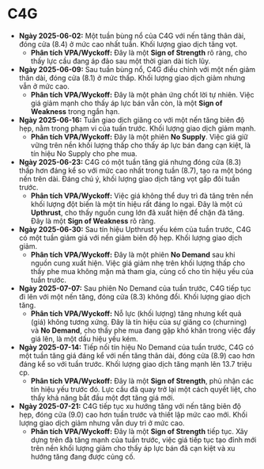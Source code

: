 # C4G

- **Ngày 2025-06-02:** Một tuần bùng nổ của C4G với nến tăng thân dài, đóng cửa (8.4) ở mức cao nhất tuần. Khối lượng giao dịch tăng vọt.
    - **Phân tích VPA/Wyckoff:** Đây là một **Sign of Strength** rõ ràng, cho thấy lực cầu đang áp đảo sau một thời gian dài tích lũy.
- **Ngày 2025-06-09:** Sau tuần bùng nổ, C4G điều chỉnh với một nến giảm thân dài, đóng cửa (8.1) ở mức thấp. Khối lượng giao dịch giảm nhưng vẫn ở mức cao.
    - **Phân tích VPA/Wyckoff:** Đây là một phản ứng chốt lời tự nhiên. Việc giá giảm mạnh cho thấy áp lực bán vẫn còn, là một **Sign of Weakness** trong ngắn hạn.
- **Ngày 2025-06-16:** Tuần giao dịch giăng co với một nến tăng biên độ hẹp, nằm trong phạm vi của tuần trước. Khối lượng giao dịch giảm mạnh.
    - **Phân tích VPA/Wyckoff:** Đây là một phiên **No Supply**. Việc giá giữ vững trên nền khối lượng thấp cho thấy áp lực bán đang cạn kiệt, là tín hiệu No Supply cho phe mua.
- **Ngày 2025-06-23:** C4G có một tuần tăng giá nhưng đóng cửa (8.3) thấp hơn đáng kể so với mức cao nhất trong tuần (8.7), tạo ra một bóng nến trên dài. Đáng chú ý, khối lượng giao dịch tăng vọt gấp đôi tuần trước.
    - **Phân tích VPA/Wyckoff:** Việc giá không thể duy trì đà tăng trên nền khối lượng đột biến là một tín hiệu rất đáng lo ngại. Đây là một cú **Upthrust**, cho thấy nguồn cung lớn đã xuất hiện để chặn đà tăng. Đây là một **Sign of Weakness** rõ ràng.
- **Ngày 2025-06-30:** Sau tín hiệu Upthrust yếu kém của tuần trước, C4G có một tuần giảm giá với nến giảm biên độ hẹp. Khối lượng giao dịch giảm.
    - **Phân tích VPA/Wyckoff:** Đây là một phiên **No Demand** sau khi nguồn cung xuất hiện. Việc giá giảm nhẹ trên khối lượng thấp cho thấy phe mua không mặn mà tham gia, củng cố cho tín hiệu yếu của tuần trước.
- **Ngày 2025-07-07:** Sau phiên No Demand của tuần trước, C4G tiếp tục đi lên với một nến tăng, đóng cửa (8.3) không đổi. Khối lượng giao dịch tăng.
    - **Phân tích VPA/Wyckoff:** Nỗ lực (khối lượng) tăng nhưng kết quả (giá) không tương xứng. Đây là tín hiệu của sự giăng co (churning) và **No Demand**, cho thấy phe mua đang gặp khó khăn trong việc đẩy giá lên, là một dấu hiệu yếu kém.
- **Ngày 2025-07-14:** Tiếp nối tín hiệu No Demand của tuần trước, C4G có một tuần tăng giá đáng kể với nến tăng thân dài, đóng cửa (8.9) cao hơn đáng kể so với tuần trước. Khối lượng giao dịch tăng mạnh lên 13.7 triệu cp.
    - **Phân tích VPA/Wyckoff:** Đây là một **Sign of Strength**, phủ nhận các tín hiệu yếu trước đó. Lực cầu đã quay trở lại một cách quyết liệt, cho thấy khả năng bắt đầu một đợt tăng giá mới.
- **Ngày 2025-07-21:** C4G tiếp tục xu hướng tăng với nến tăng biên độ hẹp, đóng cửa (9.0) cao hơn tuần trước và thiết lập mức cao mới. Khối lượng giao dịch giảm nhưng vẫn duy trì ở mức cao.
    - **Phân tích VPA/Wyckoff:** Đây là một **Sign of Strength** tiếp tục. Xây dựng trên đà tăng mạnh của tuần trước, việc giá tiếp tục tạo đỉnh mới trên nền khối lượng giảm cho thấy áp lực bán đã cạn kiệt và xu hướng tăng đang được củng cố.